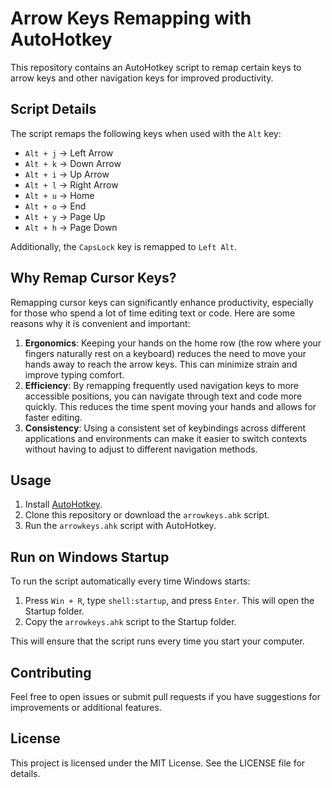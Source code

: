 # Arrow Keys Remapping with AutoHotkey

This repository contains an AutoHotkey script to remap certain keys to arrow keys and other navigation keys for improved productivity.

## Script Details

The script remaps the following keys when used with the `Alt` key:

- `Alt + j` -> Left Arrow
- `Alt + k` -> Down Arrow
- `Alt + i` -> Up Arrow
- `Alt + l` -> Right Arrow
- `Alt + u` -> Home
- `Alt + o` -> End
- `Alt + y` -> Page Up
- `Alt + h` -> Page Down

Additionally, the `CapsLock` key is remapped to `Left Alt`.

## Why Remap Cursor Keys?

Remapping cursor keys can significantly enhance productivity, especially for those who spend a lot of time editing text or code. Here are some reasons why it is convenient and important:

1. **Ergonomics**: Keeping your hands on the home row (the row where your fingers naturally rest on a keyboard) reduces the need to move your hands away to reach the arrow keys. This can minimize strain and improve typing comfort.
2. **Efficiency**: By remapping frequently used navigation keys to more accessible positions, you can navigate through text and code more quickly. This reduces the time spent moving your hands and allows for faster editing.
3. **Consistency**: Using a consistent set of keybindings across different applications and environments can make it easier to switch contexts without having to adjust to different navigation methods.

## Usage

1. Install [AutoHotkey](https://www.autohotkey.com/).
2. Clone this repository or download the `arrowkeys.ahk` script.
3. Run the `arrowkeys.ahk` script with AutoHotkey.

## Run on Windows Startup

To run the script automatically every time Windows starts:

1. Press `Win + R`, type `shell:startup`, and press `Enter`. This will open the Startup folder.
2. Copy the `arrowkeys.ahk` script to the Startup folder.

This will ensure that the script runs every time you start your computer.

## Contributing

Feel free to open issues or submit pull requests if you have suggestions for improvements or additional features.

## License

This project is licensed under the MIT License. See the LICENSE file for details.
